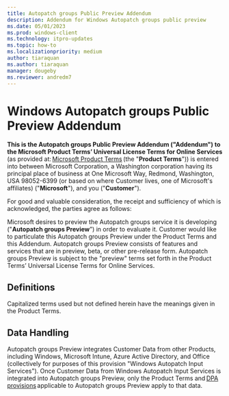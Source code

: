 ```yaml
---
title: Autopatch groups Public Preview Addendum
description: Addendum for Windows Autopatch groups public preview
ms.date: 05/01/2023
ms.prod: windows-client
ms.technology: itpro-updates
ms.topic: how-to
ms.localizationpriority: medium
author: tiaraquan
ms.author: tiaraquan
manager: dougeby
ms.reviewer: andredm7
---
```


# Windows Autopatch groups Public Preview Addendum

**This is the Autopatch groups Public Preview Addendum ("Addendum") to the Microsoft Product Terms’ Universal License Terms for Online Services** (as provided at: [Microsoft Product Terms](https://www.microsoft.com/licensing/terms/product/ForallOnlineServices/all) (the "**Product Terms**")) is entered into between Microsoft Corporation, a Washington corporation having its principal place of business at One Microsoft Way, Redmond, Washington, USA 98052-6399 (or based on where Customer lives, one of Microsoft's affiliates) ("**Microsoft**"), and you ("**Customer**").

For good and valuable consideration, the receipt and sufficiency of which is acknowledged, the parties agree as follows:

Microsoft desires to preview the Autopatch groups service it is developing ("**Autopatch groups Preview**”) in order to evaluate it. Customer would like to particulate this Autopatch groups Preview under the Product Terms and this Addendum. Autopatch groups Preview consists of features and services that are in preview, beta, or other pre-release form. Autopatch groups Preview is subject to the "preview" terms set forth in the Product Terms’ Universal License Terms for Online Services.

## Definitions

Capitalized terms used but not defined herein have the meanings given in the Product Terms.

## Data Handling

Autopatch groups Preview integrates Customer Data from other Products, including Windows, Microsoft Intune, Azure Active Directory, and Office (collectively for purposes of this provision "Windows Autopatch Input Services"). Once Customer Data from Windows Autopatch Input Services is integrated into Autopatch groups Preview, only the Product Terms and [DPA provisions](https://www.microsoft.com/licensing/terms/product/Glossary/all) applicable to Autopatch groups Preview apply to that data.
